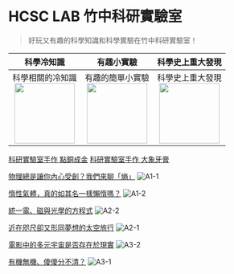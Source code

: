 # HCSC LAB 竹中科研實驗室

> 好玩又有趣的科學知識和科學實驗在竹中科研實驗室！


|科學冷知識            |有趣小實驗                |科學史上重大發現|
|:-------------------------:|:-------------------------:|:-------------------------:|
|科學相關的冷知識<br><img src='https://i.imgur.com/oQ2wojr.png' style='width:120px'>|有趣的簡單小實驗<br><img src='https://i.imgur.com/VDzZJD7.png' style='width:120px'>|科學史上重大發現<br><img src='https://i.imgur.com/lTKTN4I.png' style='width:120px'>|

[科研實驗室手作 點銅成金](/experiment/video-experiment-001)
[科研實驗室手作 大象牙膏](/experiment/video-experiment-002)

[物理總是讓你內心受創？我們來聊「熵」](/trivia/11007-A1-1)
![A1-1](https://i.imgur.com/mnSTEb4.png)

[惰性氣體，真的如其名一樣懶惰嗎？](/trivia/11007-A1-2)
![A1-2](https://i.imgur.com/NiUTU0d.png)

[統一電、磁與光學的方程式](/turning-point/11007-A2-2)
![A2-2](https://i.imgur.com/ZUyXP2l.png)

[近在咫尺卻又形同夢想的太空旅行](/trivia/11007-A2-1)
![A2-1](https://i.imgur.com/6bWOi9u.png)

[電影中的多元宇宙是否存在於現實](/trivia/11007-A3-2)
![A3-2](https://i.imgur.com/t7RdMhQ.png)

[有機無機、傻傻分不清？](/turning-point/11007-A3-1)
![A3-1](https://i.imgur.com/FGGR7UF.png)